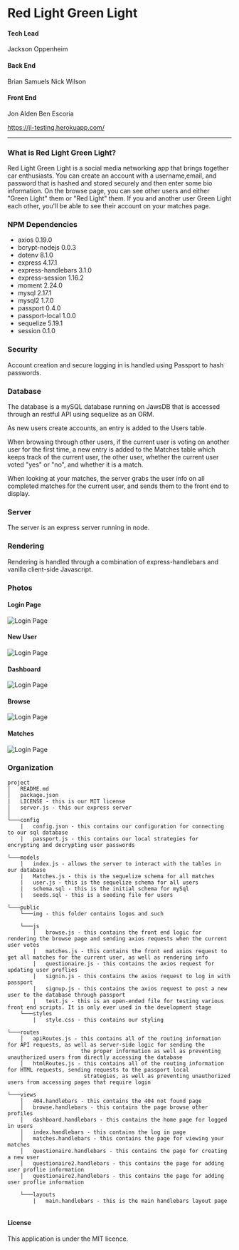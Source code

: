 # Red Light Green Light

#### Tech Lead

Jackson Oppenheim

#### Back End

Brian Samuels
Nick Wilson

#### Front End

Jon Alden
Ben Escoria

https://jl-testing.herokuapp.com/

---

### What is Red Light Green Light?

Red Light Green Light is a social media networking app that brings together car enthusiasts. You can create an account with a username,email, and password that is hashed and stored securely and then enter some bio information. On the browse page, you can see other users and either "Green Light" them or "Red Light" them. If you and another user Green Light each other, you'll be able to see their account on your matches page.

### NPM Dependencies

- axios 0.19.0
- bcrypt-nodejs 0.0.3
- dotenv 8.1.0
- express 4.17.1
- express-handlebars 3.1.0
- express-session 1.16.2
- moment 2.24.0
- mysql 2.17.1
- mysql2 1.7.0
- passport 0.4.0
- passport-local 1.0.0
- sequelize 5.19.1
- session 0.1.0

### Security

Account creation and secure logging in is handled using Passport to hash passwords.

### Database

The database is a mySQL database running on JawsDB that is accessed through an restful API using sequelize as an ORM.

As new users create accounts, an entry is added to the Users table.

When browsing through other users, if the current user is voting on another user for the first time, a new entry is added to the Matches table which keeps track of the current user, the other user, whether the current user voted "yes" or "no", and whether it is a match.

When looking at your matches, the server grabs the user info on all completed matches for the current user, and sends them to the front end to display.

### Server

The server is an express server running in node.

### Rendering

Rendering is handled through a combination of express-handlebars and vanilla client-side Javascript.

### Photos

#### Login Page

![Login Page](./readmeImg/login.png)

#### New User

![Login Page](./readmeImg/newUser.png)

#### Dashboard

![Login Page](./readmeImg/dashboard.png)

#### Browse

![Login Page](./readmeImg/browse.png)

#### Matches

![Login Page](./readmeImg/matches.png)

### Organization

```
project
│   README.md
│   package.json
|   LICENSE - this is our MIT license
│   server.js - this our express server
│
└───config
    |   config.json - this contains our configuration for connecting to our sql database
    |   passport.js - this contains our local strategies for encrypting and decrypting user passwords

└───models
    |   index.js - allows the server to interact with the tables in our database
    |   Matches.js - this is the sequelize schema for all matches
    |   user.js - this is the sequelize schema for all users
    |   schema.sql - this is the initial schema for mySql
    |   seeds.sql - this is a seeding file for users

└───public
    └───img - this folder contains logos and such

    └───js
        |   browse.js - this contains the front end logic for rendering the browse page and sending axios requests when the current user votes
        |   matches.js - this contains the front end axios request to get all matches for the current user, as well as rendering info
        |   questionaire.js - this contains the axios request for updating user proflies
        |   signin.js - this contains the axios request to log in with passport
        |   signup.js - this contains the axios request to post a new user to the database through passport
        |   test.js - this is an open-ended file for testing various front end scripts. It is only ever used in the development stage
    └───styles
        |   style.css - this contains our styling

└───routes
    │   apiRoutes.js - this contains all of the routing information for API requests, as well as server-side logic for sending the
                       the proper information as well as preventing unauthorized users from directly accessing the database
    │   htmlRoutes.js - this contains all of the routing information for HTML requests, sending requests to the passport local
                        strategies, as well as preventing unauthorized users from accessing pages that require login

└───views
    │   404.handlebars - this contains the 404 not found page
    │   browse.handlebars - this contains the page browse other profiles
    │   dashboard.handlebars - this contains the home page for logged in users
    │   index.handlebars - this contains the log in page
    │   matches.handlebars - this contains the page for viewing your matches
    │   questionaire.handlebars - this contains the page for creating a new user
    │   questionaire2.handlebars - this contains the page for adding user proflie information
    │   questionaire2.handlebars - this contains the page for adding user proflie information

    └───layouts
        |   main.handlebars - this is the main handlebars layout page


```

#### License

This application is under the MIT licence.
